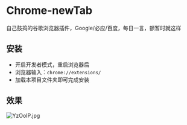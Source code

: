 # Chrome-newTab
 自己鼓捣的谷歌浏览器插件，Google/必应/百度，每日一言，额暂时就这样

## 安装

- 开启开发者模式，重启浏览器后
- 浏览器输入：`chrome://extensions/`
- 加载本项目文件夹即可完成安装

## 效果

![YzOoIP.jpg](https://s1.ax1x.com/2020/05/24/YzOoIP.jpg)
